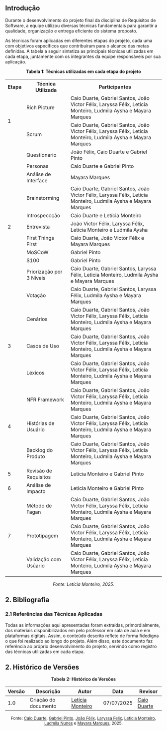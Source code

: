 ## Introdução 

Durante o desenvolvimento do projeto final da disciplina de Requisitos de Software, a equipe utilizou diversas técnicas fundamentais para garantir a qualidade, organização e entrega eficiente do sistema proposto.  

As técnicas foram aplicadas em diferentes etapas do projeto, cada uma com objetivos específicos que contribuíram para o alcance das metas definidas. A tabela a seguir sintetiza as principais técnicas utilizadas em cada etapa, juntamente com os integrantes da equipe responsáveis por sua aplicação.

<p style="text-align: center"><b>Tabela 1: Técnicas utilizadas em cada etapa do projeto</b></p>

<table>
  <tr>
    <th>Etapa</th>
    <th>Técnica Utilizada</th>
    <th>Participantes</th>
  </tr>
  <tr>
    <td rowspan="2">1</td>
    <td>Rich Picture</td>
    <td>Caio Duarte, Gabriel Santos, João Victor Félix, Laryssa Félix, Leticia Monteiro, Ludmila Aysha e Mayara Marques</td>
  </tr>
  <tr>
    <td>Scrum</td>
    <td>Caio Duarte, Gabriel Santos, João Victor Félix, Laryssa Félix, Leticia Monteiro, Ludmila Aysha e Mayara Marques</td>
  </tr>


  <tr>
    <td rowspan="11">2</td>
    <td>Questionário</td>
    <td>João Félix, Caio Duarte e Gabriel Pinto</td>
  </tr>


  <tr>
    <td>Personas</td>
    <td>Caio Duarte e Gabriel Pinto</td>
  </tr>

<tr>
    <td>Análise de Interface</td>
    <td>Mayara Marques</td>
  </tr>

<tr>
    <td>Brainstorming</td>
    <td>Caio Duarte, Gabriel Santos, João Victor Félix, Laryssa Félix, Leticia Monteiro, Ludmila Aysha e Mayara Marques</td>
  </tr>

<tr>
    <td>Introspeccção</td>
    <td>Caio Duarte e Letícia Monteiro</td>
  </tr>

<tr>
    <td>Entrevista</td>
    <td> João Victor Félix, Laryssa Félix, Leticia Monteiro e Ludmila Aysha</td>
  </tr>

<tr>
    <td>First Things First</td>
    <td> Caio Duarte, João Victor Félix e Mayara Marques</td>
  </tr>

<tr>
    <td>MoSCoW</td>
    <td>Gabriel Pinto</td>
  </tr>

<tr>
    <td>$100</td>
    <td>Gabriel Pinto</td>
  </tr>



<tr>
    <td>Priorização por 3 Níveis</td>
    <td>Caio Duarte, Gabriel Santos, Laryssa Félix, Leticia Monteiro, Ludmila Aysha e Mayara Marques</td>
  </tr>

<tr>
    <td>Votação</td>
    <td>Caio Duarte, Gabriel Santos, Laryssa Félix, Ludmila Aysha e Mayara Marques</td>
  </tr>



  <tr>
    <td rowspan="3">3</td>
    <td>Cenários </td>
    <td>Caio Duarte, Gabriel Santos, João Victor Félix, Laryssa Félix, Leticia Monteiro, Ludmila Aysha e Mayara Marques</td>
  </tr>
  <tr>
    <td>Casos de Uso</td>
    <td>Caio Duarte, Gabriel Santos, João Victor Félix, Laryssa Félix, Leticia Monteiro, Ludmila Aysha e Mayara Marques</td>
  </tr>
  <tr>
    <td>Léxicos </td>
    <td>Caio Duarte, Gabriel Santos, João Victor Félix, Laryssa Félix, Leticia Monteiro, Ludmila Aysha e Mayara Marques</td>
  </tr>




  <tr>
    <td rowspan="3">4</td>
    <td>NFR Framework </td>
    <td>Caio Duarte, Gabriel Santos, João Victor Félix, Laryssa Félix, Leticia Monteiro, Ludmila Aysha e Mayara Marques</td>
  </tr>
  <tr>
    <td>Histórias de Usuário </td>
    <td>Caio Duarte, Gabriel Santos, João Victor Félix, Laryssa Félix, Leticia Monteiro, Ludmila Aysha e Mayara Marques</td>
  </tr>
    <tr>
    <td>Backlog do Produto </td>
    <td>Caio Duarte, Gabriel Santos, João Victor Félix, Laryssa Félix, Leticia Monteiro, Ludmila Aysha e Mayara Marques</td>
  </tr>



<tr>
    <td rowspan="1">5</td>
    <td> Revisão de Requisitos</td>
    <td>Letícia Monteiro e Gabriel Pinto </td>
  </tr>


<tr>
    <td rowspan="1">6</td>
    <td>Análise de Impacto</td>
    <td>Letícia Monteiro e Gabriel Pinto </td>
  </tr>


<tr>
    <td rowspan="3">7</td>
    <td>Método de Fagan</td>
    <td>Caio Duarte, Gabriel Santos, João Victor Félix, Laryssa Félix, Leticia Monteiro, Ludmila Aysha e Mayara Marques</td>
  </tr>
  <tr>
    <td>Prototipagem</td>
    <td>Caio Duarte, Gabriel Santos, João Victor Félix, Laryssa Félix, Leticia Monteiro, Ludmila Aysha e Mayara Marques</td>
  </tr>
  <tr>
    <td>Validação com Usúario</td>
    <td>Caio Duarte, Gabriel Santos, João Victor Félix, Laryssa Félix, Leticia Monteiro, Ludmila Aysha e Mayara Marques</td>
  </tr>
 
</table>

<p style="text-align: center"><i>Fonte: Letícia Monteiro, 2025.</i></p>


## 2. Bibliografia

### 2.1 Referências das Técnicas Aplicadas

Todas as informações aqui apresentadas foram extraídas, primordialmente, dos materiais disponibilizados em pelo professor em sala de aula e em plataformas digitais. Assim, o conteúdo descrito reflete de forma fidedigna o que foi realizado ao longo do projeto. Além disso, este documento faz referência ao próprio desenvolvimento do projeto, servindo como registro das técnicas utilizadas em cada etapa.

## 2. Histórico de Versões

<p style="text-align: center"><b>Tabela 2: Histórico de Versões</b></p>

| Versão | Descrição                     | Autor                                                 | Data       | Revisor                                         |
|--------|---------------------------------|-------------------------------------------------------|------------|-------------------------------------------------|
| 1.0    | Criação do documento           | [Letícia Monteiro](https://github.com/LeticiaMonteiroo) | 07/07/2025 | [Caio Duarte](https://github.com/caioduart3) |

<font size="2"><p style="text-align: center">Fonte: [Caio Duarte](https://github.com/caioduart3), [Gabriel Pinto](https://github.com/GabrielSPinto), [João Félix](https://github.com/joaofmoreiraa), [Laryssa Felix](https://github.com/felixlaryssa), [Letícia Monteiro](https://github.com/LeticiaMonteiroo), [Ludmila Nunes](https://github.com/ludmilaaysha) e [Mayara Marques](https://github.com/maymarquee), 2025.</p></font>


